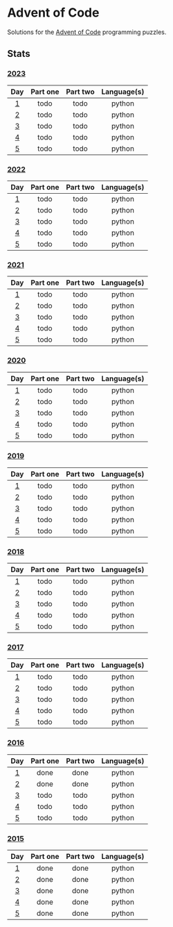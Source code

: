 # Advent of Code
Solutions for the [Advent of Code](https://adventofcode.com/) programming puzzles.

## Stats

### [2023](2023)

|         Day         | Part one | Part two | Language(s) |
| :-----------------: | :------: | :------: | :---------: |
| [1](2023/day_01.py) |   todo   |   todo   |   python    |
| [2](2023/day_02.py) |   todo   |   todo   |   python    |
| [3](2023/day_03.py) |   todo   |   todo   |   python    |
| [4](2023/day_04.py) |   todo   |   todo   |   python    |
| [5](2023/day_05.py) |   todo   |   todo   |   python    |

### [2022](2022)

|         Day         | Part one | Part two | Language(s) |
| :-----------------: | :------: | :------: | :---------: |
| [1](2022/day_01.py) |   todo   |   todo   |   python    |
| [2](2022/day_02.py) |   todo   |   todo   |   python    |
| [3](2022/day_03.py) |   todo   |   todo   |   python    |
| [4](2022/day_04.py) |   todo   |   todo   |   python    |
| [5](2022/day_05.py) |   todo   |   todo   |   python    |

### [2021](2021)

|         Day         | Part one | Part two | Language(s) |
| :-----------------: | :------: | :------: | :---------: |
| [1](2021/day_01.py) |   todo   |   todo   |   python    |
| [2](2021/day_02.py) |   todo   |   todo   |   python    |
| [3](2021/day_03.py) |   todo   |   todo   |   python    |
| [4](2021/day_04.py) |   todo   |   todo   |   python    |
| [5](2021/day_05.py) |   todo   |   todo   |   python    |

### [2020](2020)

|         Day         | Part one | Part two | Language(s) |
| :-----------------: | :------: | :------: | :---------: |
| [1](2020/day_01.py) |   todo   |   todo   |   python    |
| [2](2020/day_02.py) |   todo   |   todo   |   python    |
| [3](2020/day_03.py) |   todo   |   todo   |   python    |
| [4](2020/day_04.py) |   todo   |   todo   |   python    |
| [5](2020/day_05.py) |   todo   |   todo   |   python    |

### [2019](2019)

|         Day         | Part one | Part two | Language(s) |
| :-----------------: | :------: | :------: | :---------: |
| [1](2019/day_01.py) |   todo   |   todo   |   python    |
| [2](2019/day_02.py) |   todo   |   todo   |   python    |
| [3](2019/day_03.py) |   todo   |   todo   |   python    |
| [4](2019/day_04.py) |   todo   |   todo   |   python    |
| [5](2019/day_05.py) |   todo   |   todo   |   python    |

### [2018](2018)

|         Day         | Part one | Part two | Language(s) |
| :-----------------: | :------: | :------: | :---------: |
| [1](2018/day_01.py) |   todo   |   todo   |   python    |
| [2](2018/day_02.py) |   todo   |   todo   |   python    |
| [3](2018/day_03.py) |   todo   |   todo   |   python    |
| [4](2018/day_04.py) |   todo   |   todo   |   python    |
| [5](2018/day_05.py) |   todo   |   todo   |   python    |

### [2017](2017)

|         Day         | Part one | Part two | Language(s) |
| :-----------------: | :------: | :------: | :---------: |
| [1](2017/day_01.py) |   todo   |   todo   |   python    |
| [2](2017/day_02.py) |   todo   |   todo   |   python    |
| [3](2017/day_03.py) |   todo   |   todo   |   python    |
| [4](2017/day_04.py) |   todo   |   todo   |   python    |
| [5](2017/day_05.py) |   todo   |   todo   |   python    |

### [2016](2016)

|         Day         | Part one | Part two | Language(s) |
| :-----------------: | :------: | :------: | :---------: |
| [1](2016/day_01.py) |   done   |   done   |   python    |
| [2](2016/day_02.py) |   done   |   done   |   python    |
| [3](2016/day_03.py) |   todo   |   todo   |   python    |
| [4](2016/day_04.py) |   todo   |   todo   |   python    |
| [5](2016/day_05.py) |   todo   |   todo   |   python    |

### [2015](2015)

|         Day         | Part one | Part two | Language(s) |
| :-----------------: | :------: | :------: | :---------: |
| [1](2015/day_01.py) |   done   |   done   |   python    |
| [2](2015/day_02.py) |   done   |   done   |   python    |
| [3](2015/day_03.py) |   done   |   done   |   python    |
| [4](2015/day_04.py) |   done   |   done   |   python    |
| [5](2015/day_05.py) |   done   |   done   |   python    |
